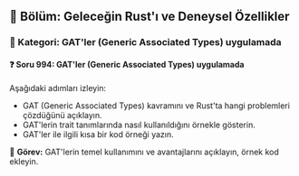 ## 📘 Bölüm: Geleceğin Rust'ı ve Deneysel Özellikler  
### 🔹 Kategori: GAT'ler (Generic Associated Types) uygulamada  
#### ❓ Soru 994: GAT'ler (Generic Associated Types) uygulamada

Aşağıdaki adımları izleyin:

- GAT (Generic Associated Types) kavramını ve Rust'ta hangi problemleri çözdüğünü açıklayın.
- GAT'lerin trait tanımlarında nasıl kullanıldığını örnekle gösterin.
- GAT'ler ile ilgili kısa bir kod örneği yazın.

🔧 **Görev:** GAT'lerin temel kullanımını ve avantajlarını açıklayın, örnek kod ekleyin.
